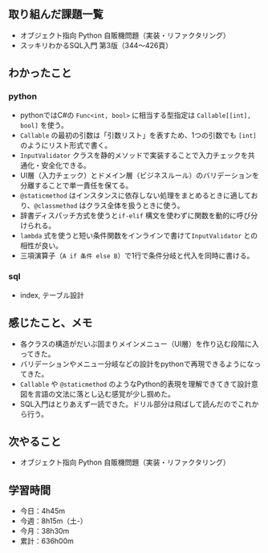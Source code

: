 ## 取り組んだ課題一覧
- オブジェクト指向 Python 自販機問題（実装・リファクタリング）
- スッキリわかるSQL入門 第3版（344〜426頁）
## わかったこと
### python
- pythonではC#の `Func<int, bool>` に相当する型指定は `Callable[[int], bool]` を使う。
- `Callable` の最初の引数は「引数リスト」を表すため、1つの引数でも `[int]` のようにリスト形式で書く。
- `InputValidator` クラスを静的メソッドで実装することで入力チェックを共通化・安全化できる。
- UI層（入力チェック）とドメイン層（ビジネスルール）のバリデーションを分離することで単一責任を保てる。
- `@staticmethod` はインスタンスに依存しない処理をまとめるときに適しており、`@classmethod` はクラス全体を扱うときに使う。
- 辞書ディスパッチ方式を使うと`if-elif` 構文を使わずに関数を動的に呼び分けられる。
- `lambda` 式を使うと短い条件関数をインラインで書けて`InputValidator` との相性が良い。
- 三項演算子（`A if 条件 else B`）で1行で条件分岐と代入を同時に書ける。
### sql
- index, テーブル設計
## 感じたこと、メモ
- 各クラスの構造がだいぶ固まりメインメニュー（UI層）を作り込む段階に入ってきた。
- バリデーションやメニュー分岐などの設計をpythonで再現できるようになってきた。
- `Callable` や `@staticmethod` のようなPython的表現を理解できてきて設計意図を言語の文法に落とし込む感覚が少し掴めた。
- SQL入門はとりあえず一読できた。ドリル部分は飛ばして読んだのでこれから行う。
## 次やること
- オブジェクト指向 Python 自販機問題（実装・リファクタリング）
## 学習時間
- 今日：4h45m
- 今週：8h15m（土-）
- 今月：38h30m
- 累計：636h00m